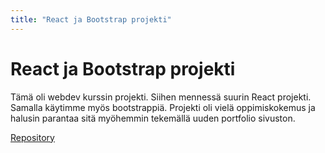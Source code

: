 ```yaml
---
title: "React ja Bootstrap projekti"
---
```

# React ja Bootstrap projekti
Tämä oli webdev kurssin projekti. Siihen mennessä suurin React projekti.
Samalla käytimme myös bootstrappiä. Projekti oli vielä oppimiskokemus ja halusin 
parantaa sitä myöhemmin tekemällä uuden portfolio sivuston.

[Repository](https://gitlab.com/juha_airaksinen/portfolio-kurssi)
